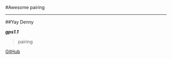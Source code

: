#Awesome pairing

----
##Yay Denny

***gps1.1***

>pairing

[GitHub](https://en.wikipedia.org/wiki/GitHub)


